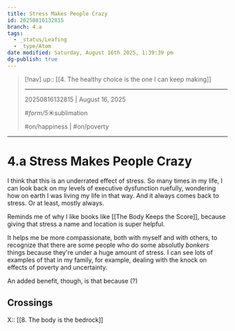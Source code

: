 ```yaml
---
title: Stress Makes People Crazy
id: 20250816132815
branch: 4.a
tags:
  - _status/Leafing
  - _type/Atom
date modified: Saturday, August 16th 2025, 1:39:39 pm
dg-publish: true
---
```


> [!nav]
> up:: [[4. The healthy choice is the one I can keep making]]
>
> ---
> 20250816132815 | August 16, 2025
>
> #_form/5_☀︎sublimation
>
> #on/happiness | #on/poverty

---

# 4.a Stress Makes People Crazy

I think that this is an underrated effect of stress. So many times in my life, I can look back on my levels of executive dysfunction ruefully, wondering how on earth I was living my life in that way. And it always comes back to stress. Or at least, mostly always.

Reminds me of why I like books like [[The Body Keeps the Score]], because giving that stress a name and location is super helpful.

It helps me be more compassionate, both with myself and with others, to recognize that there are some people who do some absolutly *bonkers* things because they're under a huge amount of stress. I can see lots of examples of that in my family, for example, dealing with the knock on effects of poverty and uncertainty.

An added benefit, though, is that because (?)

## Crossings

X:: [[8. The body is the bedrock]]
